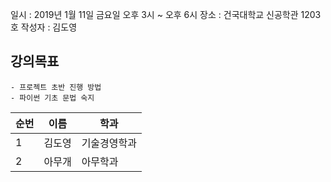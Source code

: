 일시 : 2019년 1월 11일 금요일 오후 3시 ~ 오후 6시
장소 : 건국대학교 신공학관 1203호
작성자 : 김도영

## 강의목표

	- 프로젝트 초반 진행 방법
	- 파이썬 기초 문법 숙지
  
  | 순번 | 이름 | 학과 |
  | --- | --- | --- |
  |  1 | 김도영 | 기술경영학과 |
  | 2 | 아무개 | 아무학과 |